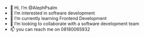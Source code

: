 - 👋 Hi, I’m @AlephPsalm
- 👀 I’m interested in software development
- 🌱 I’m currently learning Frontend Development
- 💞️ I’m looking to collaborate with a software development team
- 📫 you can reach me on 08180065932

<!---
AlephPsalm/AlephPsalm is a ✨ special ✨ repository because its `README.md` (this file) appears on your GitHub profile.
You can click the Preview link to take a look at your changes.
--->
